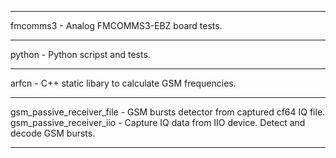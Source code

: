 
---

fmcomms3 - Analog FMCOMMS3-EBZ board tests.  

---

python - Python scripst and tests.  

---

arfcn - C++ static libary to calculate GSM frequencies.  

---

gsm_passive_receiver_file - GSM bursts detector from captured cf64 IQ file.  
gsm_passive_receiver_iio - Capture IQ data from IIO device. Detect and decode GSM bursts.  

---

